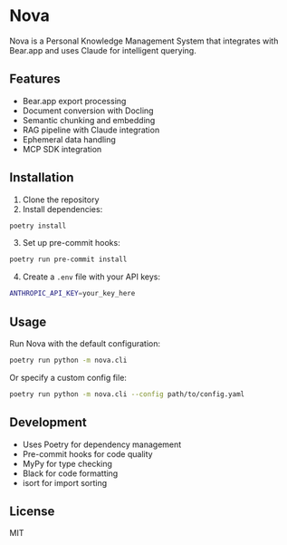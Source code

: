 # Nova

Nova is a Personal Knowledge Management System that integrates with Bear.app and uses Claude for intelligent querying.

## Features

- Bear.app export processing
- Document conversion with Docling
- Semantic chunking and embedding
- RAG pipeline with Claude integration
- Ephemeral data handling
- MCP SDK integration

## Installation

1. Clone the repository
2. Install dependencies:
```bash
poetry install
```

3. Set up pre-commit hooks:
```bash
poetry run pre-commit install
```

4. Create a `.env` file with your API keys:
```bash
ANTHROPIC_API_KEY=your_key_here
```

## Usage

Run Nova with the default configuration:
```bash
poetry run python -m nova.cli
```

Or specify a custom config file:
```bash
poetry run python -m nova.cli --config path/to/config.yaml
```

## Development

- Uses Poetry for dependency management
- Pre-commit hooks for code quality
- MyPy for type checking
- Black for code formatting
- isort for import sorting

## License

MIT 